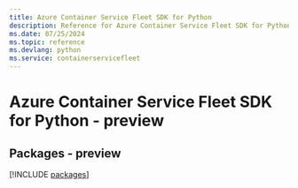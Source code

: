 ```yaml
---
title: Azure Container Service Fleet SDK for Python
description: Reference for Azure Container Service Fleet SDK for Python
ms.date: 07/25/2024
ms.topic: reference
ms.devlang: python
ms.service: containerservicefleet
---
```

# Azure Container Service Fleet SDK for Python - preview
## Packages - preview
[!INCLUDE [packages](container-service-fleet-index.md)]